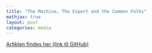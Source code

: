 ```yaml
---
title: "The Machine, The Expert and the Common Folks"
mathjax: true
layout: post
categories: media
---
```


[Artiklen findes her (link til GitHub)](/assets/pdfs/machexpfolk.pdf)

